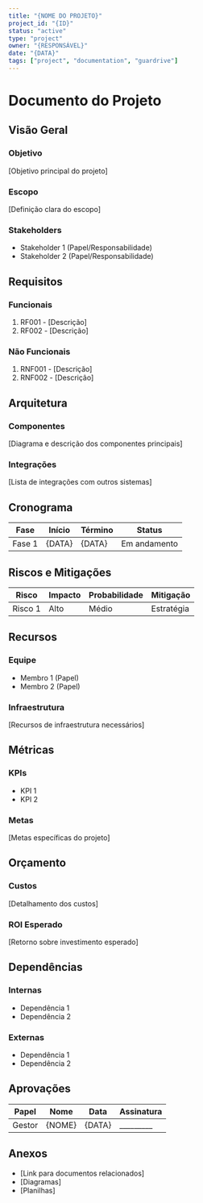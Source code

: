 ```yaml
---
title: "{NOME DO PROJETO}"
project_id: "{ID}"
status: "active"
type: "project"
owner: "{RESPONSÁVEL}"
date: "{DATA}"
tags: ["project", "documentation", "guardrive"]
---
```


# Documento do Projeto

## Visão Geral

### Objetivo
[Objetivo principal do projeto]

### Escopo
[Definição clara do escopo]

### Stakeholders
- Stakeholder 1 (Papel/Responsabilidade)
- Stakeholder 2 (Papel/Responsabilidade)

## Requisitos

### Funcionais
1. RF001 - [Descrição]
2. RF002 - [Descrição]

### Não Funcionais
1. RNF001 - [Descrição]
2. RNF002 - [Descrição]

## Arquitetura

### Componentes
[Diagrama e descrição dos componentes principais]

### Integrações
[Lista de integrações com outros sistemas]

## Cronograma

| Fase | Início | Término | Status |
|------|---------|---------|--------|
| Fase 1 | {DATA} | {DATA} | Em andamento |

## Riscos e Mitigações

| Risco | Impacto | Probabilidade | Mitigação |
|-------|---------|---------------|-----------|
| Risco 1 | Alto | Médio | Estratégia |

## Recursos

### Equipe
- Membro 1 (Papel)
- Membro 2 (Papel)

### Infraestrutura
[Recursos de infraestrutura necessários]

## Métricas

### KPIs
- KPI 1
- KPI 2

### Metas
[Metas específicas do projeto]

## Orçamento

### Custos
[Detalhamento dos custos]

### ROI Esperado
[Retorno sobre investimento esperado]

## Dependências

### Internas
- Dependência 1
- Dependência 2

### Externas
- Dependência 1
- Dependência 2

## Aprovações

| Papel | Nome | Data | Assinatura |
|-------|------|------|------------|
| Gestor | {NOME} | {DATA} | _________ |

## Anexos

- [Link para documentos relacionados]
- [Diagramas]
- [Planilhas]

